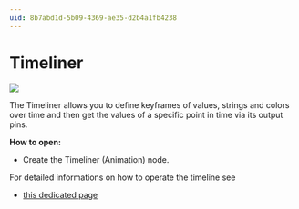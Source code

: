 ```yaml
---
uid: 8b7abd1d-5b09-4369-ae35-d2b4a1fb4238
---
```


# Timeliner

![](~/img/vvvv_Timeliner.png "")  



The Timeliner allows you to define keyframes of values, strings and colors over time and then get the values of a specific point in time via its output pins.  

**How to open:**  
* Create the <span class="node">Timeliner (Animation)</span> node.  

For detailed informations on how to operate the timeline see  
* [this dedicated page](xref:76f3717c-5da9-4a2a-9d53-4c5b982291a6)  



